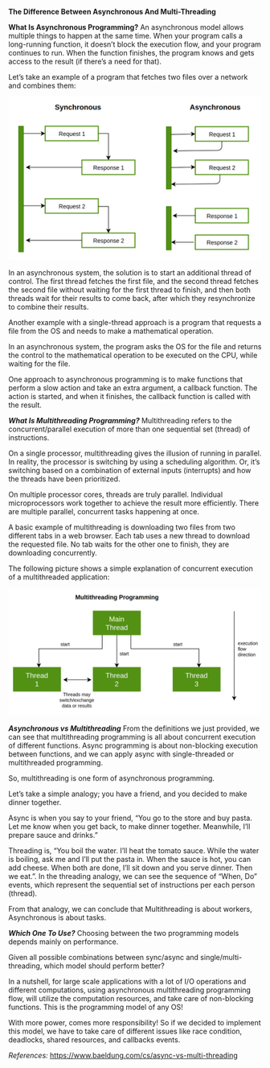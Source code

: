 **The Difference Between Asynchronous And Multi-Threading**

**What Is Asynchronous Programming?**
An asynchronous model allows multiple things to happen at the same time. When your program calls a long-running function, it doesn’t block the execution flow, and your program continues to run. When the function finishes, the program knows and gets access to the result (if there’s a need for that).

Let’s take an example of a program that fetches two files over a network and combines them:

![Async](/Screenshots/sync.png)

In an asynchronous system, the solution is to start an additional thread of control. The first thread fetches the first file, and the second thread fetches the second file without waiting for the first thread to finish, and then both threads wait for their results to come back, after which they resynchronize to combine their results.

Another example with a single-thread approach is a program that requests a file from the OS and needs to make a mathematical operation.

In an asynchronous system, the program asks the OS for the file and returns the control to the mathematical operation to be executed on the CPU, while waiting for the file.

One approach to asynchronous programming is to make functions that perform a slow action and take an extra argument, a callback function. The action is started, and when it finishes, the callback function is called with the result.

**_What Is Multithreading Programming?_**
Multithreading refers to the concurrent/parallel execution of more than one sequential set (thread) of instructions.

On a single processor, multithreading gives the illusion of running in parallel. In reality, the processor is switching by using a scheduling algorithm. Or, it’s switching based on a combination of external inputs (interrupts) and how the threads have been prioritized.

On multiple processor cores, threads are truly parallel. Individual microprocessors work together to achieve the result more efficiently. There are multiple parallel, concurrent tasks happening at once.

A basic example of multithreading is downloading two files from two different tabs in a web browser. Each tab uses a new thread to download the requested file. No tab waits for the other one to finish, they are downloading concurrently.

The following picture shows a simple explanation of concurrent execution of a multithreaded application:

![Multithreading](/Screenshots/multithreading.png)

**_Asynchronous vs Multithreading_**
From the definitions we just provided, we can see that multithreading programming is all about concurrent execution of different functions. Async programming is about non-blocking execution between functions, and we can apply async with single-threaded or multithreaded programming.

So, multithreading is one form of asynchronous programming.

Let’s take a simple analogy; you have a friend, and you decided to make dinner together.

Async is when you say to your friend, “You go to the store and buy pasta. Let me know when you get back, to make dinner together. Meanwhile, I’ll prepare sauce and drinks.”

Threading is, “You boil the water. I’ll heat the tomato sauce. While the water is boiling, ask me and I’ll put the pasta in. When the sauce is hot, you can add cheese. When both are done, I’ll sit down and you serve dinner. Then we eat.”. In the threading analogy, we can see the sequence of “When, Do” events, which represent the sequential set of instructions per each person (thread).

From that analogy, we can conclude that Multithreading is about workers, Asynchronous is about tasks.

**_Which One To Use?_**
Choosing between the two programming models depends mainly on performance.

Given all possible combinations between sync/async and single/multi-threading, which model should perform better?

In a nutshell, for large scale applications with a lot of I/O operations and different computations, using asynchronous multithreading programming flow, will utilize the computation resources, and take care of non-blocking functions. This is the programming model of any OS!

With more power, comes more responsibility! So if we decided to implement this model, we have to take care of different issues like race condition, deadlocks, shared resources, and callbacks events.

_References:_
https://www.baeldung.com/cs/async-vs-multi-threading

